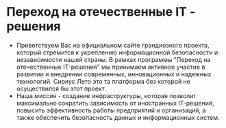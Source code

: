 # Переход на отечественные IT - решения
* Приветствуем Вас на официальном сайте грандиозного проекта, который стремится к укреплению информационной безопасности и независимости нашей страны. В рамках программы "Переход на отечественные IT-решения" мы принимаем активное участие в развитии и внедрении современных, инновационных и надежных технологий. Сириус Лето это та платформа без которой не осуществился бы этот проект.
* Наша миссия - создание инфраструктуры, которая позволит максимально сократить зависимость от иностранных IT-решений, повысить эффективность работы предприятий и организаций, а также обеспечить безопасность данных и информационных систем.
